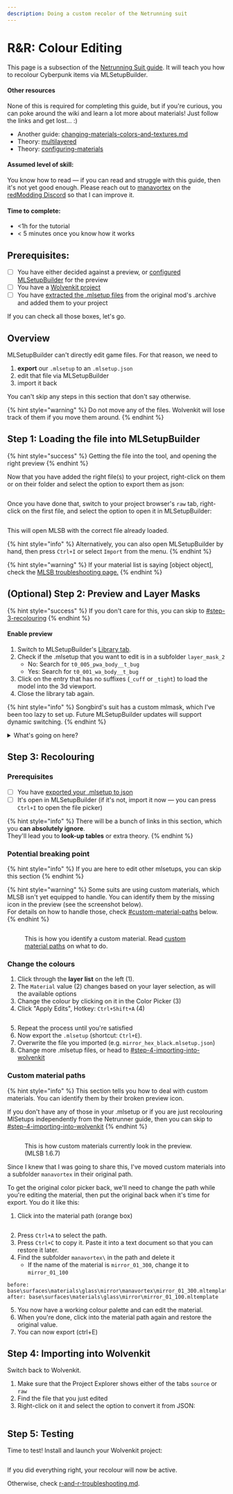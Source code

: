 ```yaml
---
description: Doing a custom recolor of the Netrunning suit
---
```


# R\&R: Colour Editing

This page is a subsection of the [Netrunning Suit guide](./). It will teach you how to recolour Cyberpunk items via MLSetupBuilder.

#### Other resources

None of this is required for completing this guide, but if you're curious, you can poke around the wiki and learn a lot more about materials! Just follow the links and get lost... :)

* Another guide: [changing-materials-colors-and-textures.md](../../../for-mod-creators/modding-guides/items-equipment/editing-existing-items/changing-materials-colors-and-textures.md "mention")
* Theory: [multilayered](../../../for-mod-creators-theory/materials/multilayered/ "mention")
* Theory: [configuring-materials](../../../for-mod-creators-theory/materials/configuring-materials/ "mention")&#x20;

#### **Assumed level of skill**:&#x20;

You know how to read — if you can read and struggle with this guide, then it's not yet good enough. Please reach out to [manavortex](https://app.gitbook.com/u/NfZBoxGegfUqB33J9HXuCs6PVaC3 "mention") on the [redModding Discord](https://discord.gg/redmodding) so that I can improve it.&#x20;

#### **Time to complete:**&#x20;

* <1h for the tutorial
* < 5 minutes once you know how it works

## Prerequisites:&#x20;

* [ ] You have either decided against a preview, or [configured MLSetupBuilder](./#netrunner-suit-preview) for the preview
* [ ] You have a [Wolvenkit project](r-and-r-your-own-wolvenkit-project.md)
* [ ] You have [extracted the .mlsetup files](r-and-r-your-own-wolvenkit-project.md#selected-files-recolour) from the original mod's .archive and added them to your project

If you can check all those boxes, let's go.

## Overview

MLSetupBuilder can't directly edit game files. For that reason, we need to&#x20;

1. **export** our `.mlsetup` to an `.mlsetup.json`
2. edit that file via MLSetupBuilder
3. import it back

You can't skip any steps in this section that don't say otherwise.

{% hint style="warning" %}
Do not move any of the files. Wolvenkit will lose track of them if you move them around.
{% endhint %}

## Step 1: Loading the file into MLSetupBuilder

{% hint style="success" %}
Getting the file into the tool, and opening the right preview
{% endhint %}

Now that you have added the right file(s) to your project, right-click on them or on their folder and select the option to export them as json:

<figure><img src="../../../.gitbook/assets/netrunner_convert_to_json.png" alt=""><figcaption></figcaption></figure>

Once you have done that, switch to your project browser's `raw` tab, right-click on the first file, and select the option to open it in MLSetupBuilder:

<figure><img src="../../../.gitbook/assets/netrunner_guide_open_in_mlsb.png" alt=""><figcaption></figcaption></figure>

This will open MLSB with the correct file already loaded.

{% hint style="info" %}
Alternatively, you can also open MLSetupBuilder by hand, then press `Ctrl+I` or select `Import` from the menu.
{% endhint %}

{% hint style="warning" %}
If your material list is saying \[object object], check the [MLSB troubleshooting page.](../../../for-mod-creators-theory/modding-tools/mlsetup-builder/#help-my-layer-config-list-says-object-object)
{% endhint %}

## (Optional) Step 2: Preview and Layer Masks

{% hint style="success" %}
If you don't care for this, you can skip to [#step-3-recolouring](r-and-r-colour-editing.md#step-3-recolouring "mention")
{% endhint %}

#### Enable preview

1. Switch to MLSetupBuilder's [Library tab](../../../for-mod-creators-theory/modding-tools/mlsetup-builder/#mlsb-library).
2. Check if the .mlsetup that you want to edit is in a subfolder `layer_mask_2`
   * No: Search for `t0_005_pwa_body__t_bug`
   * Yes: Search for `t0_001_wa_body__t_bug`
3. Click on the entry that has no suffixes (`_cuff` or `_tight`) to load the model into the 3d viewport.
4. Close the library tab again.

{% hint style="info" %}
Songbird's suit has a custom mlmask, which I've been too lazy to set up. Future MLSetupBuilder updates will support dynamic switching.
{% endhint %}

<details>

<summary>What's going on here? </summary>

This is an optional theory block. You can skip this box.

An `.mlsetup` is a list of 20 material definitions, which are projected on the 3d object like layers of paint. The [layer mask](../../../for-mod-creators-theory/materials/multilayered/#what-is-the-mlmask) is a list of 20 cut-out stencils, which block out parts of the layer. (You can see a live example by clicking through the list of layers in MLSB!)

The layers will be applied in order: first Layer 0, then Layer 1, then Layer 2. This is how we can colour the arm stripes separately on `t0_001_wa_body__t_bug`.

If you want to know more, you can read up on the [multilayered](../../../for-mod-creators-theory/materials/multilayered/ "mention") shader.

* Layer 0 will always be applied to the entire suit.&#x20;

</details>

## Step 3: Recolouring

### Prerequisites

* [ ] You have [exported your .mlsetup to json](r-and-r-colour-editing.md#step-1-loading-the-file-into-mlsetupbuilder)
* [ ] It's open in MLSetupBuilder (if it's not, import it now — you can press `Ctrl+I` to open the file picker)

{% hint style="info" %}
There will be a bunch of links in this section, which you **can absolutely ignore**. \
They'll lead you to **look-up tables** or extra theory.
{% endhint %}

### Potential breaking point

{% hint style="info" %}
If you are here to edit other mlsetups, you can skip this section
{% endhint %}

{% hint style="warning" %}
Some suits are using custom materials, which MLSB isn't yet equipped to handle. You can identify them by the missing icon in the preview (see the screenshot below). \
For details on how to handle those, check [#custom-material-paths](r-and-r-colour-editing.md#custom-material-paths "mention") below.
{% endhint %}

<figure><img src="../../../.gitbook/assets/netrunners_mlsb_custom_materials.png" alt=""><figcaption><p>This is how you identify a custom material. Read <a href="r-and-r-colour-editing.md#custom-material-paths">custom material paths</a> on what to do.</p></figcaption></figure>

### Change the colours

1. Click through the **layer list** on the left (1).
2. The `Material` value (2) changes based on your layer selection, as will the available options
3. Change the colour by clicking on it in the Color Picker (3)
4. Click "Apply Edits", Hotkey: `Ctrl+Shift+A`  (4)

<figure><img src="../../../.gitbook/assets/netrunner_guide_mlsb_interface.png" alt=""><figcaption></figcaption></figure>

5. Repeat the process until you're satisfied
6. Now export the `.mlsetup` (shortcut: `Ctrl+E`).&#x20;
7. Overwrite the file you imported (e.g. `mirror_hex_black.mlsetup.json`)
8. Change more .mlsetup files, or head to [#step-4-importing-into-wolvenkit](r-and-r-colour-editing.md#step-4-importing-into-wolvenkit "mention")

### Custom material paths

{% hint style="info" %}
This section tells you how to deal with custom materials. You can identify them by their broken preview icon.

If you don't have any of those in your .mlsetup or if you are just recolouring MlSetups independently from the Netrunner guide, then you can skip to [#step-4-importing-into-wolvenkit](r-and-r-colour-editing.md#step-4-importing-into-wolvenkit "mention")
{% endhint %}



<figure><img src="../../../.gitbook/assets/netrunners_mlsb_custom_materials.png" alt=""><figcaption><p>This is how custom materials currently look in the preview. (MLSB 1.6.7)</p></figcaption></figure>

Since I knew that I was going to share this, I've moved custom materials into a subfolder `manavortex` in their original path.

To get the original color picker back, we'll need to change the path while you're editing the material, then put the original back when it's time for export. You do it like this:

1. Click into the material path (orange box)

<figure><img src="../../../.gitbook/assets/netrunning_suits_mlsb_delete_subfolder.png" alt=""><figcaption></figcaption></figure>

2. Press `Ctrl+A` to select the path.
3. Press `Ctrl+C` to copy it. Paste it into a text document so that you can restore it later.
4. Find the subfolder `manavortex\` in the path and delete it
   * If the name of the material is `mirror_01_300`, change it to `mirror_01_100`

```
before: base\surfaces\materials\glass\mirror\manavortex\mirror_01_300.mltemplate
after: base\surfaces\materials\glass\mirror\mirror_01_100.mltemplate
```

5. You now have a working colour palette and can edit the material.&#x20;
6. When you're done, click into the material path again and restore the original value.&#x20;
7. You can now export (ctrl+E)

## Step 4: Importing into Wolvenkit

Switch back to Wolvenkit.

1. Make sure that the Project Explorer shows either of the tabs `source` or `raw`
2. Find the file that you just edited
3. Right-click on it and select the option to convert it from JSON:&#x20;

<figure><img src="https://820263885-files.gitbook.io/~/files/v0/b/gitbook-x-prod.appspot.com/o/spaces%2F-MP_ozZVx2gRZUPXkd4r%2Fuploads%2F8nYVzLTYtuuhoK4OuPRu%2Fimport_convert_from_json.png?alt=media&#x26;token=84af71fe-7601-4b2b-b244-4297e0bcf782" alt=""><figcaption></figcaption></figure>

## Step 5: Testing

Time to test! Install and launch your Wolvenkit project:

<figure><img src="https://files.gitbook.com/v0/b/gitbook-x-prod.appspot.com/o/spaces%2F-MP_ozZVx2gRZUPXkd4r%2Fuploads%2FUs6kZEwmFHhn8f8QCIKb%2Fwolvenkit_install_and_launch.png?alt=media&#x26;token=66c24ef4-0525-4476-80a2-aaf461f445ac" alt=""><figcaption></figcaption></figure>

If you did everything right, your recolour will now be active.&#x20;

Otherwise, check [r-and-r-troubleshooting.md](r-and-r-troubleshooting.md "mention").
